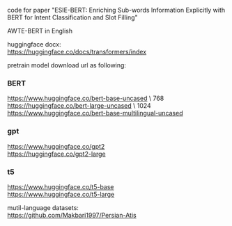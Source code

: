 code for paper "ESIE-BERT: Enriching Sub-words Information Explicitly
with BERT for Intent Classification and Slot Filling"

AWTE-BERT in English

huggingface docx: \
https://huggingface.co/docs/transformers/index


pretrain model download url as following:

### BERT

https://www.huggingface.co/bert-base-uncased \    768
https://huggingface.co/bert-large-uncased \   1024
https://www.huggingface.co/bert-base-multilingual-uncased

### gpt
https://www.huggingface.co/gpt2  \
https://huggingface.co/gpt2-large   

### t5
https://www.huggingface.co/t5-base \
https://www.huggingface.co/t5-large


mutil-language datasets: \
https://github.com/Makbari1997/Persian-Atis